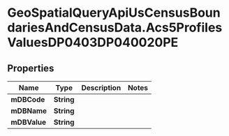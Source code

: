# GeoSpatialQueryApiUsCensusBoundariesAndCensusData.Acs5ProfilesValuesDP0403DP040020PE

## Properties

Name | Type | Description | Notes
------------ | ------------- | ------------- | -------------
**mDBCode** | **String** |  | 
**mDBName** | **String** |  | 
**mDBValue** | **String** |  | 


